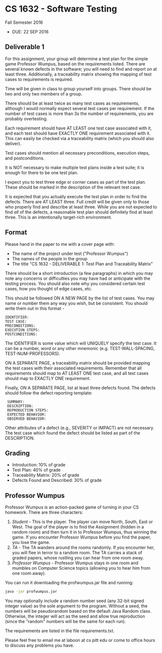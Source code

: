 # CS 1632 - Software Testing
Fall Semester 2016

* DUE: 22 SEP 2016

## Deliverable 1

For this assignment, your group will determine a test plan for the simple game Professor Wumpus, based on the requirements listed.  There are several known defects in the software; you will need to find and report on at least three.  Additionally, a traceability matrix showing the mapping of test cases to requirements is required.  

Time will be given in class to group yourself into groups.  There should be two and only two members of a group.

There should be at least twice as many test cases as requirements, although I would normally expect several test cases per requirement.  If the number of test cases is more than 3x the number of requirements, you are probably overtesting.

Each requirement should have AT LEAST one test case associated with it, and each test should have EXACTLY ONE requirement associated with it.  This can easily be checked via a traceability matrix (which you should also deliver).  

Test cases should mention all necessary preconditions, execution steps, and postconditions.

It is NOT necessary to make multiple test plans inside a test suite; it is enough for there to be one test plan.

I expect you to test three edge or corner cases as part of the test plan.  These should be marked in the description of the relevant test case.

It is expected that you actually execute the test plan in order to find the defects.  There are AT LEAST three.  Full credit will be given only to those who properly find and describe at least three.  While you are not expected to find *all* of the defects, a reasonable test plan should definitely find at least three.  This is an intentionally target-rich environment.

## Format
Please hand in the paper to me with a cover page with:
* The name of the project under test ("Professor Wumpus")
* The names of the people in the group
* The title "CS 1632 - DELIVERABLE 1: Test Plan and Traceability Matrix"

There should be a short introduction (a few paragraphs) in which you may note any concerns or difficulties you may have had or anticipate with the testing process.  You should also note why you considered certain test cases, how you thought of edge cases, etc.

This should be followed ON A NEW PAGE by the list of test cases.  You may name or number them any way you wish, but be consistent.  You should write them out in this format -

	IDENTIFIER:
	TEST CASE: 
	PRECONDITIONS:
	EXECUTION STEPS:
	POSTCONDITIONS:

The IDENTIFIER is some value which will UNIQUELY specify the test case.  It can be a number, word or any other mnemonic (e.g. TEST-WALL-SPACING, TEST-NUM-PROFESSORS).

ON A SEPARATE PAGE, a traceability matrix should be provided mapping the test cases with their associated requirements.  Remember that all requirements should map to AT LEAST ONE test case, and all test cases should map to EXACTLY ONE requirement.  

Finally, ON A SEPARATE PAGE, list at least three defects found.  The defects should follow the defect reporting template:

	 SUMMARY:
	 DESCRIPTION:
	 REPRODUCTION STEPS:
	 EXPECTED BEHAVIOR:
	 OBSERVED BEHAVIOR:

Other attributes of a defect (e.g., SEVERITY or IMPACT) are not necessary.  The test case which found the defect should be listed as part of the DESCRIPTION.

## Grading
* Introduction: 10% of grade
* Test Plan: 40% of grade
* Traceability Matrix: 20% of grade
* Defects Found and Described: 30% of grade

## Professor Wumpus
Professor Wumpus is an action-packed game of turning in your CS homework.  There are three characters:

1. *Student* - This is the player.  The player can move North, South, East or West.  The goal of the player is to find the Assignment (hidden in a random room) and then turn it in to Professor Wumpus, thus winning the game.  If you encounter Professor Wumpus before you find the paper, you lose the game.
2. *TA* - The TA wanders around the rooms randomly.  If you encounter her, you will flee in terror to a random room.  The TA carries a stack of graded papers, whose rustling you can hear from one room away.
3. *Professor Wumpus* - Professor Wumpus stays in one room and mumbles on Computer Science topics (allowing you to hear him from one room away).

You can run it downloading the profwumpus.jar file and running:
```bash
java -jar profwumpus.jar
```

You may optionally include a random number seed (any 32-bit signed integer value) as the sole argument to the program.  Without a seed, the numbers will be pseudorandom based on the default Java Random class.  Otherwise, the integer will act as the seed and allow true reproduction (since the "random" numbers will be the same for each run).

The requirements are listed in the file requirements.txt.

Please feel free to email me at laboon at cs pitt edu or come to office hours to discuss any problems you have. 
 

